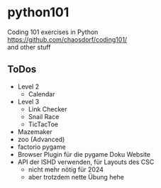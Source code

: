 # python101
Coding 101 exercises in Python  
https://github.com/chaosdorf/coding101/  
and other stuff

## ToDos
* Level 2 
  * Calendar
* Level 3
  * Link Checker
  * Snail Race
  * TicTacToe
* Mazemaker
* zoo (Advanced)
* factorio pygame
* Browser Plugin für die pygame Doku Website
* API der ISHD verwenden, für Layouts des CSC 
  * nicht mehr nötig für 2024
  * aber trotzdem nette Übung hehe